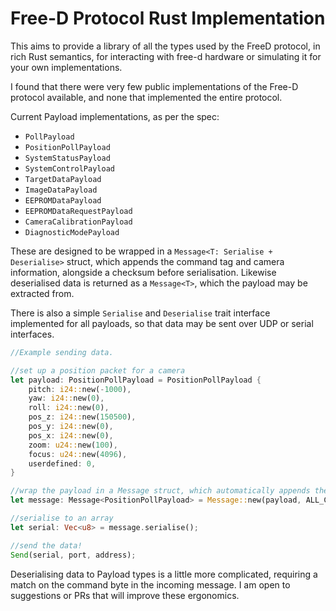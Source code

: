# Free-D Protocol Rust Implementation 

This aims to provide a library of all the types used by the FreeD protocol, in rich Rust semantics, for interacting with free-d hardware or simulating it for your own implementations.

I found that there were very few public implementations of the Free-D protocol available, and none that implemented the entire protocol.


Current Payload implementations, as per the spec:
- `PollPayload`
- `PositionPollPayload`
- `SystemStatusPayload`
- `SystemControlPayload`
- `TargetDataPayload`
- `ImageDataPayload`
- `EEPROMDataPayload`
- `EEPROMDataRequestPayload`
- `CameraCalibrationPayload`
- `DiagnosticModePayload`

These are designed to be wrapped in a `Message<T: Serialise + Deserialise>` struct, which appends the command tag and camera information, alongside a checksum before serialisation. Likewise deserialised data is returned as a `Message<T>`, which the payload may be extracted from.

There is also a simple `Serialise` and `Deserialise` trait interface implemented for all payloads, so that data may be sent over UDP or
serial interfaces.

```rust
//Example sending data.

//set up a position packet for a camera
let payload: PositionPollPayload = PositionPollPayload {
    pitch: i24::new(-1000),
    yaw: i24::new(0),
    roll: i24::new(0),
    pos_z: i24::new(150500),
    pos_y: i24::new(0),
    pos_x: i24::new(0),
    zoom: u24::new(100),
    focus: u24::new(4096),
    userdefined: 0,
}

//wrap the payload in a Message struct, which automatically appends the command type & checksum
let message: Message<PositionPollPayload> = Message::new(payload, ALL_CAMERAS);

//serialise to an array
let serial: Vec<u8> = message.serialise();

//send the data!
Send(serial, port, address);
```
Deserialising data to Payload types is a little more complicated, requiring a match on the command byte in the incoming message. I am open to suggestions or PRs that will improve these ergonomics. 
